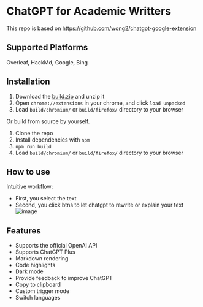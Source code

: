 # ChatGPT for Academic Writters
This repo is based on https://github.com/wong2/chatgpt-google-extension

## Supported Platforms 

Overleaf, HackMd, Google, Bing

## Installation
1. Download the [build.zip]([https://github.com/xiaofen9/chatgpt-writting-extension/blob/main/gptwritter.crx](https://github.com/xiaofen9/chatgpt-writting-extension/blob/main/build.zip)) and unzip it
2. Open `chrome://extensions` in your chrome, and click `load unpacked`
3. Load `build/chromium/` or `build/firefox/` directory to your browser


Or build from source by yourself.

1. Clone the repo
2. Install dependencies with `npm`
3. `npm run build`
4. Load `build/chromium/` or `build/firefox/` directory to your browser


## How to use
Intuitive workflow:
- First, you select the text
- Second, you click btns to let chatgpt to rewrite or explain your text
![image](https://user-images.githubusercontent.com/20917869/221438513-3ac5bfb4-3d73-4fae-97a5-1c14622d96af.png)

## Features

- Supports the official OpenAI API
- Supports ChatGPT Plus
- Markdown rendering
- Code highlights
- Dark mode
- Provide feedback to improve ChatGPT
- Copy to clipboard
- Custom trigger mode
- Switch languages


